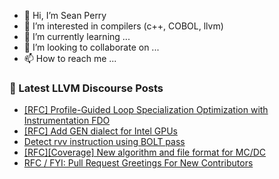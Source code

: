 - 👋 Hi, I’m Sean Perry
- 👀 I’m interested in compilers (c++, COBOL, llvm)
- 🌱 I’m currently learning ...
- 💞️ I’m looking to collaborate on ...
- 📫 How to reach me ...

<!---
s66perry/s66perry is a ✨ special ✨ repository because its `README.md` (this file) appears on your GitHub profile.
You can click the Preview link to take a look at your changes.
--->
### 📕 Latest LLVM Discourse Posts

<!-- DISCOURSE-LLVM:START -->
- [[RFC] Profile-Guided Loop Specialization Optimization with Instrumentation FDO](https://discourse.llvm.org/t/rfc-profile-guided-loop-specialization-optimization-with-instrumentation-fdo/76657#post_3)
- [[RFC] Add GEN dialect for Intel GPUs](https://discourse.llvm.org/t/rfc-add-gen-dialect-for-intel-gpus/76753#post_4)
- [Detect rvv instruction using BOLT pass](https://discourse.llvm.org/t/detect-rvv-instruction-using-bolt-pass/76799#post_1)
- [[RFC][Coverage] New algorithm and file format for MC/DC](https://discourse.llvm.org/t/rfc-coverage-new-algorithm-and-file-format-for-mc-dc/76798#post_1)
- [RFC / FYI: Pull Request Greetings For New Contributors](https://discourse.llvm.org/t/rfc-fyi-pull-request-greetings-for-new-contributors/75458#post_18)
<!-- DISCOURSE-LLVM:END -->

